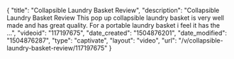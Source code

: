 {
    "title": "Collapsible Laundry Basket Review",
    "description": "Collapsible Laundry Basket Review This pop up collapsible laundry basket is very well made and has great quality. For a portable laundry basket i feel it has the ...",
    "videoid": "117197675",
    "date_created": "1504876201",
    "date_modified": "1504876287",
    "type": "captivate",
    "layout": "video",
    "url": "\/v\/collapsible-laundry-basket-review\/117197675"
}